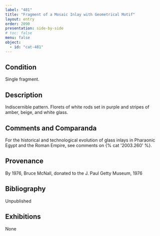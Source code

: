 ```yaml
---
label: "481"
title: "Fragment of a Mosaic Inlay with Geometrical Motif"
layout: entry
order: 2090
presentation: side-by-side
# toc: false
menu: false
object:
  - id: "cat-481"
---
```


## Condition

Single fragment.

## Description

Indiscernible pattern. Florets of white rods set in purple and stripes of amber, beige, and white glass.

## Comments and Comparanda

For the historical and technological evolution of glass inlays in Pharaonic Egypt and the Roman Empire, see comments on {% cat '2003.260' %}.

## Provenance

By 1976, Bruce McNall, donated to the J. Paul Getty Museum, 1976

## Bibliography

Unpublished

## Exhibitions

None